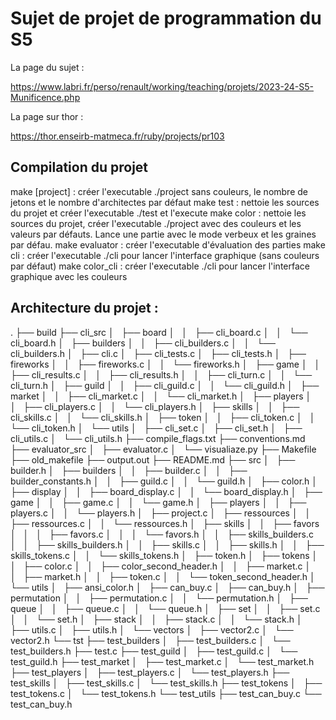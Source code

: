 # Sujet de projet de programmation du S5

La page du sujet :

https://www.labri.fr/perso/renault/working/teaching/projets/2023-24-S5-Munificence.php

La page sur thor :

https://thor.enseirb-matmeca.fr/ruby/projects/pr103

## Compilation du projet

make [project] : créer l'executable ./project sans couleurs, le nombre de jetons et le nombre d'architectes par défaut
make test : nettoie les sources du projet et créer l'executable ./test et l'execute
make color : nettoie les sources du projet, créer  l'executable ./project avec des couleurs et les valeurs par défauts. Lance une partie avec le mode verbeux et les graines par défau.
make evaluator : créer l'executable d'évaluation des parties
make cli : créer l'executable ./cli pour lancer l'interface graphique (sans couleurs par défaut)
make color_cli : créer l'executable ./cli pour lancer l'interface graphique avec les couleurs

## Architecture du projet : 
.
├── build
├── cli_src
│   ├── board
│   │   ├── cli_board.c
│   │   └── cli_board.h
│   ├── builders
│   │   ├── cli_builders.c
│   │   └── cli_builders.h
│   ├── cli.c
│   ├── cli_tests.c
│   ├── cli_tests.h
│   ├── fireworks
│   │   ├── fireworks.c
│   │   └── fireworks.h
│   ├── game
│   │   ├── cli_results.c
│   │   ├── cli_results.h
│   │   ├── cli_turn.c
│   │   └── cli_turn.h
│   ├── guild
│   │   ├── cli_guild.c
│   │   └── cli_guild.h
│   ├── market
│   │   ├── cli_market.c
│   │   └── cli_market.h
│   ├── players
│   │   ├── cli_players.c
│   │   └── cli_players.h
│   ├── skills
│   │   ├── cli_skills.c
│   │   └── cli_skills.h
│   ├── token
│   │   ├── cli_token.c
│   │   └── cli_token.h
│   └── utils
│       ├── cli_set.c
│       ├── cli_set.h
│       ├── cli_utils.c
│       └── cli_utils.h
├── compile_flags.txt
├── conventions.md
├── evaluator_src
│   ├── evaluator.c
│   └── visualiaze.py
├── Makefile
├── old_makefile
├── output.out
├── README.md
├── src
│   ├── builder.h
│   ├── builders
│   │   ├── builder.c
│   │   ├── builder_constants.h
│   │   ├── guild.c
│   │   └── guild.h
│   ├── color.h
│   ├── display
│   │   ├── board_display.c
│   │   └── board_display.h
│   ├── game
│   │   ├── game.c
│   │   └── game.h
│   ├── players
│   │   ├── players.c
│   │   └── players.h
│   ├── project.c
│   ├── ressources
│   │   ├── ressources.c
│   │   └── ressources.h
│   ├── skills
│   │   ├── favors
│   │   │   ├── favors.c
│   │   │   └── favors.h
│   │   ├── skills_builders.c
│   │   ├── skills_builders.h
│   │   ├── skills.c
│   │   ├── skills.h
│   │   ├── skills_tokens.c
│   │   └── skills_tokens.h
│   ├── token.h
│   ├── tokens
│   │   ├── color.c
│   │   ├── color_second_header.h
│   │   ├── market.c
│   │   ├── market.h
│   │   ├── token.c
│   │   └── token_second_header.h
│   └── utils
│       ├── ansi_color.h
│       ├── can_buy.c
│       ├── can_buy.h
│       ├── permutation
│       │   ├── permutation.c
│       │   └── permutation.h
│       ├── queue
│       │   ├── queue.c
│       │   └── queue.h
│       ├── set
│       │   ├── set.c
│       │   └── set.h
│       ├── stack
│       │   ├── stack.c
│       │   └── stack.h
│       ├── utils.c
│       ├── utils.h
│       └── vectors
│           ├── vector2.c
│           └── vector2.h
└── tst
    ├── test_builders
    │   ├── test_builders.c
    │   └── test_builders.h
    ├── test.c
    ├── test_guild
    │   ├── test_guild.c
    │   └── test_guild.h
    ├── test_market
    │   ├── test_market.c
    │   └── test_market.h
    ├── test_players
    │   ├── test_players.c
    │   └── test_players.h
    ├── test_skills
    │   ├── test_skills.c
    │   └── test_skills.h
    ├── test_tokens
    │   ├── test_tokens.c
    │   └── test_tokens.h
    └── test_utils
        ├── test_can_buy.c
        └── test_can_buy.h
